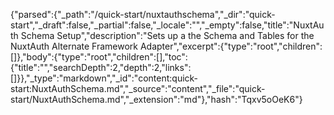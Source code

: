 {"parsed":{"_path":"/quick-start/nuxtauthschema","_dir":"quick-start","_draft":false,"_partial":false,"_locale":"","_empty":false,"title":"NuxtAuth Schema Setup","description":"Sets up a the Schema and Tables for the NuxtAuth Alternate Framework Adapter","excerpt":{"type":"root","children":[]},"body":{"type":"root","children":[],"toc":{"title":"","searchDepth":2,"depth":2,"links":[]}},"_type":"markdown","_id":"content:quick-start:NuxtAuthSchema.md","_source":"content","_file":"quick-start/NuxtAuthSchema.md","_extension":"md"},"hash":"Tqxv5oOeK6"}